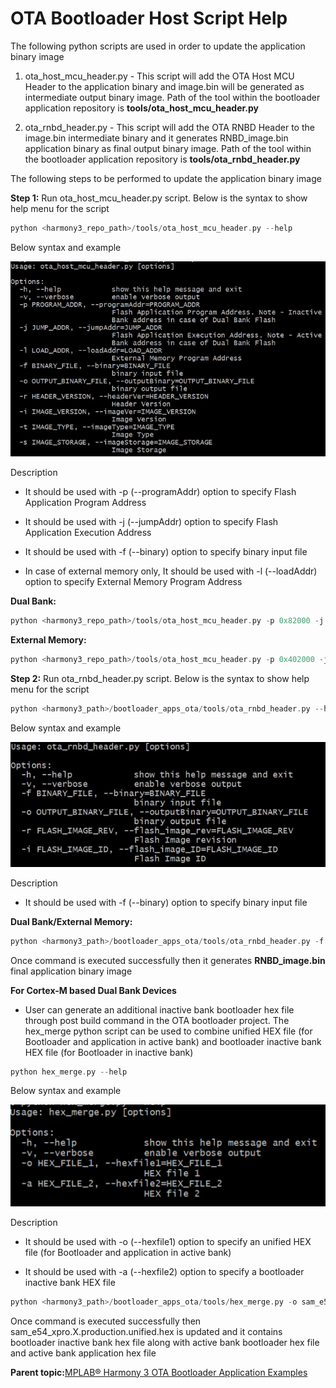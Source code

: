 # OTA Bootloader Host Script Help

The following python scripts are used in order to update the application binary image

1.  ota\_host\_mcu\_header.py - This script will add the OTA Host MCU Header to the application binary and image.bin will be generated as intermediate output binary image. Path of the tool within the bootloader application repository is **tools/ota\_host\_mcu\_header.py**

2.  ota\_rnbd\_header.py - This script will add the OTA RNBD Header to the image.bin intermediate binary and it generates RNBD\_image.bin application binary as final output binary image. Path of the tool within the bootloader application repository is **tools/ota\_rnbd\_header.py**


The following steps to be performed to update the application binary image

**Step 1:** Run ota\_host\_mcu\_header.py script. Below is the syntax to show help menu for the script

```c
python <harmony3_repo_path>/tools/ota_host_mcu_header.py --help
```

Below syntax and example

![ota_host_mcu_header](GUID-D31DCDA3-DE4C-4D09-B017-4A7843944A9E-low.png)

Description

-   It should be used with -p \(--programAddr\) option to specify Flash Application Program Address

-   It should be used with -j \(--jumpAddr\) option to specify Flash Application Execution Address

-   It should be used with -f \(--binary\) option to specify binary input file

-   In case of external memory only, It should be used with -l \(--loadAddr\) option to specify External Memory Program Address


**Dual Bank:**

```c
python <harmony3_repo_path>/tools/ota_host_mcu_header.py -p 0x82000 -j 0x2000 -f sam_e54_xpro.X.production.bin
```

**External Memory:**

```c
python <harmony3_repo_path>/tools/ota_host_mcu_header.py -p 0x402000 -j 0x402000 -l 0x0 -f sam_e70_xult.X.production.bin
```

**Step 2:** Run ota\_rnbd\_header.py script. Below is the syntax to show help menu for the script

```c
python <harmony3_path>/bootloader_apps_ota/tools/ota_rnbd_header.py --help
```

Below syntax and example

![ota_rnbd_header](GUID-4108FAAF-ED35-4C42-B3DC-FB89D65EA318-low.png)

Description

-   It should be used with -f \(--binary\) option to specify binary input file


**Dual Bank/External Memory:**

```c
python <harmony3_path>/bootloader_apps_ota/tools/ota_rnbd_header.py -f image.bin
```

Once command is executed successfully then it generates **RNBD\_image.bin** final application binary image

**For Cortex-M based Dual Bank Devices**

-   User can generate an additional inactive bank bootloader hex file through post build command in the OTA bootloader project. The hex\_merge python script can be used to combine unified HEX file \(for Bootloader and application in active bank\) and bootloader inactive bank HEX file \(for Bootloader in inactive bank\)


```c
python hex_merge.py --help
```

Below syntax and example

![hex_merge](GUID-40E7B2FB-A3CC-40B5-877A-A7CE3E83DDCB-low.png)

Description

-   It should be used with -o \(--hexfile1\) option to specify an unified HEX file \(for Bootloader and application in active bank\)

-   It should be used with -a \(--hexfile2\) option to specify a bootloader inactive bank HEX file


```c
python <harmony3_path>/bootloader_apps_ota/tools/hex_merge.py -o sam_e54_xpro.X.production.unified.hex -a sam_e54_xpro.X.production_inactive_bank.hex
```

Once command is executed successfully then sam\_e54\_xpro.X.production.unified.hex is updated and it contains bootloader inactive bank hex file along with active bank bootloader hex file and active bank application hex file

**Parent topic:**[MPLAB® Harmony 3 OTA Bootloader Application Examples](GUID-D3602325-EE26-4349-B13C-9A4F4648DC3D.md)

